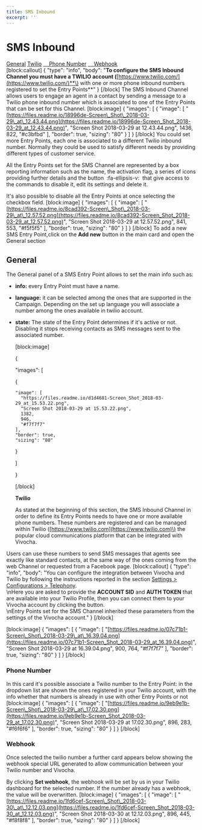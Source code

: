 ```yaml
---
title: SMS Inbound
excerpt: ''
---
```


# SMS Inbound

[General](sms-inbound.md#section--general-) [Twilio](sms-inbound.md#section--twilio-) [    Phone Number](sms-inbound.md#section--phone-number-) [    Webhook](sms-inbound.md#section--webhook-)   
 \[block:callout\] { "type": "info", "body": "**To configure the SMS Inbound Channel you must have a TWILIO account \(**[https://www.twilio.com/](https://www.twilio.com/)**\) with one or more phone inbound numbers registered to set the Entry Points**" } \[/block\] The SMS Inbound Channel allows users to engage an agent in a contact by sending a message to a Twilio phone inbound number which is associated to one of the Entry Points that can be set for this Channel. \[block:image\] { "images": \[ { "image": \[ "[https://files.readme.io/18996de-Screen\_Shot\_2018-03-29\_at\_12.43.44.png](https://files.readme.io/18996de-Screen_Shot_2018-03-29_at_12.43.44.png)", "Screen Shot 2018-03-29 at 12.43.44.png", 1436, 822, "\#c3bfbd" \], "border": true, "sizing": "80" } \] } \[/block\] You could set more Entry Points, each one is associated to a different Twilio inbound number. Normally they could be used to satisfy different needs by providing different types of customer service.

All the Entry Points set for the SMS Channel are represented by a box reporting information such as the name, the activation flag, a series of icons providing further details and the button  :fa-ellipsis-v:  that give access to the commands to disable it, edit its settings and delete it.

It's also possible to disable all the Entry Points at once selecting the checkbox field. \[block:image\] { "images": \[ { "image": \[ "[https://files.readme.io/8cad392-Screen\_Shot\_2018-03-29\_at\_12.57.52.png](https://files.readme.io/8cad392-Screen_Shot_2018-03-29_at_12.57.52.png)", "Screen Shot 2018-03-29 at 12.57.52.png", 841, 553, "\#f5f5f5" \], "border": true, "sizing": "80" } \] } \[/block\] To add a new SMS Entry Point,click on the **Add new** button in the main card and open the General section

## **General**

The General panel of a SMS Entry Point allows to set the main info such as:

* **info:** every Entry Point must have a name.
* **language:** it can be selected among the ones that are supported in the Campaign. Depending on the set up language you will associate a number among the ones available in twilio account. 
* **state:** The state of the Entry Point determines if it's active or not. Disabling it stops receiving contacts as SMS messages sent to the associated number.

  \[block:image\]

  {

  "images": \[

    {

  ```text
  "image": [
    "https://files.readme.io/d1d4681-Screen_Shot_2018-03-29_at_15.53.22.png",
    "Screen Shot 2018-03-29 at 15.53.22.png",
    1382,
    946,
    "#f7f7f7"
  ],
  "border": true,
  "sizing": "80"
  ```

    }

  \]

  }

  \[/block\]

  **Twilio**

  As stated at the beginning of this section, the SMS Inbound Channel in order to define its Entry Points needs to have one or more available phone numbers. These numbers are registered and can be managed within Twilio \([https://www.twilio.com](https://www.twilio.com)\) the popular cloud communications platform that can be integrated with Vivocha.

Users can use these numbers to send SMS messages that agents see exactly like standard contacts, at the same way of the ones coming from the web Channel or requested from a Facebook page. \[block:callout\] { "type": "info", "body": "You can configure the integration between Vivocha and Twilio by following the instructions reported in the section [Settings &gt; Configurations &gt; Telephony](doc:telephony-config).  
\nHere you are asked to provide the **ACCOUNT SID** and **AUTH TOKEN** that are available into your Twilio Profile, then you can connect them to your Vivocha account by clicking the button.  
\nEntry Points set for the SMS Channel inherited these parameters from the settings of the Vivocha account." } \[/block\]

\[block:image\] { "images": \[ { "image": \[ "[https://files.readme.io/07c71b1-Screen\_Shot\_2018-03-29\_at\_16.39.04.png](https://files.readme.io/07c71b1-Screen_Shot_2018-03-29_at_16.39.04.png)", "Screen Shot 2018-03-29 at 16.39.04.png", 900, 764, "\#f7f7f7" \], "border": true, "sizing": "80" } \] } \[/block\]

### **Phone Number**

In this card it's possible associate a Twilio number to the Entry Point: in the dropdown list are shown the ones registered in your Twilio account, with the info whether that numbers is already in use with other Entry Points or not \[block:image\] { "images": \[ { "image": \[ "[https://files.readme.io/9eb9e1b-Screen\_Shot\_2018-03-29\_at\_17.02.30.png](https://files.readme.io/9eb9e1b-Screen_Shot_2018-03-29_at_17.02.30.png)", "Screen Shot 2018-03-29 at 17.02.30.png", 896, 283, "\#f6f6f6" \], "border": true, "sizing": "80" } \] } \[/block\]

### **Webhook**

Once selected the twilio number a further card appears below showing the webhook special URL generated to allow communication between your Twilio number and Vivocha.

By clicking **Set webhook**, the webhook will be set by us in your Twilio dashboard for the selected number. If the number already has a webhook, the value will be overwritten. \[block:image\] { "images": \[ { "image": \[ "[https://files.readme.io/1fd6cef-Screen\_Shot\_2018-03-30\_at\_12.12.03.png](https://files.readme.io/1fd6cef-Screen_Shot_2018-03-30_at_12.12.03.png)", "Screen Shot 2018-03-30 at 12.12.03.png", 896, 445, "\#f8f8f8" \], "border": true, "sizing": "80" } \] } \[/block\]

